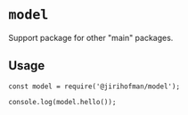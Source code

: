 # `model`

Support package for other "main" packages.

## Usage

```
const model = require('@jirihofman/model');

console.log(model.hello());
```
